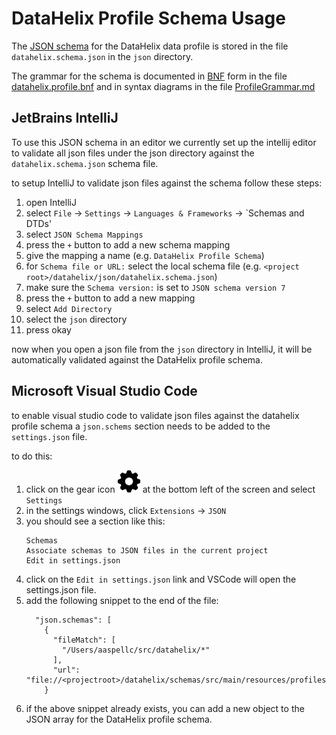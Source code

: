 # DataHelix Profile Schema Usage

The [JSON schema](https://json-schema.org/) for the DataHelix data profile is stored in the file `datahelix.schema.json` in the `json` directory.

The grammar for the schema is documented in [BNF](https://en.wikipedia.org/wiki/Backus%E2%80%93Naur_form) form in the file [datahelix.profile.bnf](../schemas/src/main/resources/profileschema/0.1/datahelix.profile.bnf) and in syntax diagrams in the file [ProfileGrammar.md](ProfileGrammar.md)

## JetBrains IntelliJ

To use this JSON schema in an editor we currently set up the intellij editor to validate all json files under the json directory against the `datahelix.schema.json` schema file.

to setup IntelliJ to validate json files against the schema follow these steps:

1. open IntelliJ
1. select `File` -> `Settings` -> `Languages & Frameworks` -> `Schemas and DTDs'
1. select `JSON Schema Mappings`
1. press the `+` button to add a new schema mapping
1. give the mapping a name (e.g. `DataHelix Profile Schema`)
1. for `Schema file or URL:` select the local schema file (e.g. `<project root>/datahelix/json/datahelix.schema.json`)
1. make sure the `Schema version:` is set to `JSON schema version 7`
1. press the `+` button to add a new mapping
1. select `Add Directory`
1. select the `json` directory
1. press okay

now when you open a json file from the `json` directory in IntelliJ, it will be automatically validated against the DataHelix profile schema.


## Microsoft Visual Studio Code

to enable visual studio code to validate json files against the datahelix profile schema a `json.schems` section needs to be added to the `settings.json` file.

to do this:

1. click on the gear icon <img src="../wikiimages/settingsicon.png" width="36" height="36"> at the bottom left of the screen and select `Settings`
1. in the settings windows, click `Extensions` -> `JSON`
1. you should see a section like this:
    ```
    Schemas
    Associate schemas to JSON files in the current project
    Edit in settings.json
    ```
1. click on the `Edit in settings.json` link and VSCode will open the settings.json file.
1. add the following snippet to the end of the file:
    ```
      "json.schemas": [
        {
          "fileMatch": [
            "/Users/aaspellc/src/datahelix/*"
          ],
          "url": "file://<projectroot>/datahelix/schemas/src/main/resources/profileschema/0.1/datahelix.schema.json"
        }
    ```
1. if the above snippet already exists, you can add a new object to the JSON array for the DataHelix profile schema.


